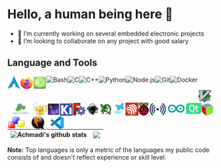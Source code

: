 # Hello, a human being here 👋

- 🔭 I’m currently working on several embedded electronic projects
- 👯 I’m looking to collaborate on any project with good salary

## Language and Tools

<a href="https://archlinux.org/" target="_blank"> <img src="https://raw.githubusercontent.com/mekatronik-achmadi/mekatronik-achmadi/main/github_readme_icons/arch.png" align="left" alt="Arch-Linux" height="30px"/> </a>
<a href="https://www.mozilla.org/en-US/firefox/" target="_blank"> <img src="https://raw.githubusercontent.com/mekatronik-achmadi/mekatronik-achmadi/main/github_readme_icons/firefox.svg" align="left" alt="Firefox" height="30px"/> </a>
<a href="https://mate-desktop.org/" target="_blank"> <img src="https://raw.githubusercontent.com/mekatronik-achmadi/mekatronik-achmadi/main/github_readme_icons/mate.svg" align="left" alt="Mate-Desktop" height="30px"/> </a>
<a href="https://www.gnu.org/software/bash/" target="_blank"><img align="left" alt="Bash" height ="40px" src="https://raw.githubusercontent.com/rahul-jha98/github_readme_icons/main/language_and_tools/square/bash/bash-colored.svg"></a>
<a href="https://gcc.gnu.org/" target="_blank"><img align="left" alt="C" height ="40px" src="https://raw.githubusercontent.com/rahul-jha98/github_readme_icons/main/language_and_tools/square/c/c.svg"></a>
<a href="https://isocpp.org/" target="_blank"><img align="left" alt="C++" height ="40px" src="https://raw.githubusercontent.com/rahul-jha98/github_readme_icons/main/language_and_tools/square/c%2B%2B/c%2B%2B.svg"></a>
<a href="https://www.python.org" target="_blank"><img align="left" alt="Python" height ="40px" src="https://raw.githubusercontent.com/rahul-jha98/github_readme_icons/main/language_and_tools/square/python/python.svg"></a>
<a href="https://nodejs.org" target="_blank"><img align="left" alt="Node.js" height ="40px" src="https://raw.githubusercontent.com/rahul-jha98/github_readme_icons/main/language_and_tools/square/node/node.svg"></a>
<a href="https://git-scm.com/" target="_blank"> <img src="https://raw.githubusercontent.com/rahul-jha98/github_readme_icons/main/language_and_tools/square/git-scm/git-scm.svg" align="left" alt="Git" height="40px"/> </a>
<a href="https://www.docker.com/" target="_blank"> <img src="https://raw.githubusercontent.com/rahul-jha98/github_readme_icons/main/language_and_tools/square/docker/docker.svg" align="left" alt="Docker" height='40px'/> </a>

<br>

<a href="https://www.vim.org/" target="_blank"> <img src="https://raw.githubusercontent.com/mekatronik-achmadi/mekatronik-achmadi/main/github_readme_icons/vim.svg" align="left" alt="Vim" height="30px"/> </a>
<a href="https://github.com/neoclide/coc.nvim" target="_blank"> <img src="https://raw.githubusercontent.com/mekatronik-achmadi/mekatronik-achmadi/main/github_readme_icons/coc.png" align="left" alt="Vim-CoC" height="30px"/> </a>
<a href="https://geany.org/" target="_blank"> <img src="https://raw.githubusercontent.com/mekatronik-achmadi/mekatronik-achmadi/main/github_readme_icons/geany.svg" align="left" alt="Geany" height="30px"/> </a>
<a href="https://www.tug.org/texlive/" target="_blank"> <img src="https://raw.githubusercontent.com/mekatronik-achmadi/mekatronik-achmadi/main/github_readme_icons/tex.svg" align="left" alt="TeXLive" height="30px"/> </a>
<a href="https://www.kicad.org/" target="_blank"> <img src="https://raw.githubusercontent.com/mekatronik-achmadi/mekatronik-achmadi/main/github_readme_icons/kicad.png" align="left" alt="KiCAD" height="30px"/> </a>
<a href="https://www.freecad.org/" target="_blank"> <img src="https://raw.githubusercontent.com/mekatronik-achmadi/mekatronik-achmadi/main/github_readme_icons/fcad.svg" align="left" alt="FreeCAD" height="30px"/> </a>
<a href="https://inkscape.org/" target="_blank"> <img src="https://raw.githubusercontent.com/mekatronik-achmadi/mekatronik-achmadi/main/github_readme_icons/inkscape.svg" align="left" alt="Inkscape" height="30px"/> </a>
<a href="https://www.chibios.org/" target="_blank"> <img src="https://raw.githubusercontent.com/mekatronik-achmadi/mekatronik-achmadi/main/github_readme_icons/chibios.png" align="left" alt="ChibiOS/RT" height="30px"/> </a>
<a href="https://www.st.com/en/microcontrollers-microprocessors/stm32-32-bit-arm-cortex-mcus.html" target="_blank"> <img src="https://raw.githubusercontent.com/mekatronik-achmadi/mekatronik-achmadi/main/github_readme_icons/stm32.png" align="left" alt="STM32" height="30px"/> </a>
<a href="https://www.espressif.com/en/products/socs/esp32" target="_blank"> <img src="https://raw.githubusercontent.com/mekatronik-achmadi/mekatronik-achmadi/main/github_readme_icons/esp32.png" align="left" alt="ESP32" height="30px"/> </a>
<a href="https://www.raspberrypi.com/" target="_blank"> <img src="https://raw.githubusercontent.com/mekatronik-achmadi/mekatronik-achmadi/main/github_readme_icons/raspi.svg" align="left" alt="RaspberryPi" height="30px"/> </a>
<a href="https://lora-alliance.org/" target="_blank"> <img src="https://raw.githubusercontent.com/mekatronik-achmadi/mekatronik-achmadi/main/github_readme_icons/lora.png" align="left" alt="LoRA" height="30px"/> </a>

<br>

<a href="https://www.arduino.cc/" target="_blank"> <img src="https://raw.githubusercontent.com/mekatronik-achmadi/mekatronik-achmadi/main/github_readme_icons/arduino.svg" align="left" alt="Arduino" height="25px"/> </a>
<a href="https://www.qt.io/" target="_blank"> <img src="https://raw.githubusercontent.com/mekatronik-achmadi/mekatronik-achmadi/main/github_readme_icons/qt.svg" align="left" alt="Qt" height="25px"/> </a>
<a href="https://gtk.org/" target="_blank"> <img src="https://raw.githubusercontent.com/mekatronik-achmadi/mekatronik-achmadi/main/github_readme_icons/gtk.svg" align="left" alt="Gtk" height="30px"/> </a>
<a href="https://wxwidgets.org/" target="_blank"> <img src="https://raw.githubusercontent.com/mekatronik-achmadi/mekatronik-achmadi/main/github_readme_icons/wx.svg" align="left" alt="wxWidget" height="30px"/> </a>
<a href="https://www.qemu.org/" target="_blank"> <img src="https://raw.githubusercontent.com/mekatronik-achmadi/mekatronik-achmadi/main/github_readme_icons/qemu.png" align="left" alt="QEMU" height="30px"/> </a>
<a href="https://code.visualstudio.com/" target="_blank"> <img src="https://raw.githubusercontent.com/mekatronik-achmadi/mekatronik-achmadi/main/github_readme_icons/vscode.svg" align="left" alt="VSCode" height="30px"/> </a>

##
|<a href="https://github.com/mekatronik-achmadi/github-readme-stats"><img align="left" src="https://github-readme-stats.vercel.app/api?username=mekatronik-achmadi&show_icons=true&include_all_commits=true&hide_border=true" alt="Achmadi's github stats" /></a>|<a href="https://github.com/mekatronik-achmadi/github-readme-stats"><img align="left" src="https://github-readme-stats.vercel.app/api/top-langs/?username=mekatronik-achmadi&layout=compact&hide_border=true" /></a> |
| ------------- | ------------- |

<b>Note:</b> Top languages is only a metric of the languages my public code consists of and doesn't reflect experience or skill level.
